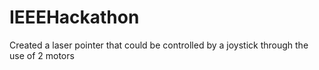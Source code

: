 # IEEEHackathon
Created a laser pointer that could be controlled by a joystick through the use of 2 motors
